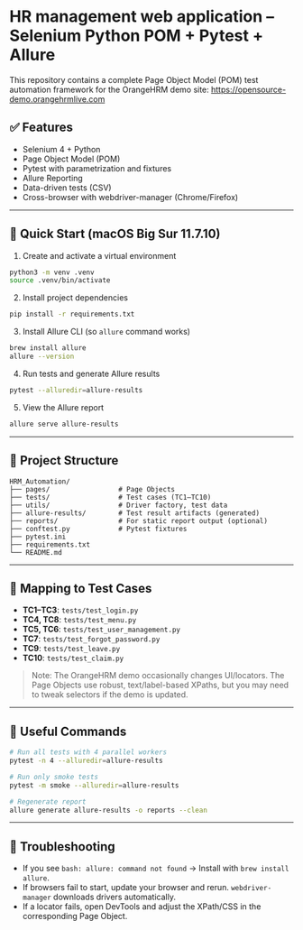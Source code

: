 # HR management web application – Selenium Python POM + Pytest + Allure

This repository contains a complete Page Object Model (POM) test automation framework for
the OrangeHRM demo site: https://opensource-demo.orangehrmlive.com

## ✅ Features
- Selenium 4 + Python
- Page Object Model (POM)
- Pytest with parametrization and fixtures
- Allure Reporting
- Data-driven tests (CSV)
- Cross-browser with webdriver-manager (Chrome/Firefox)

---

## 🚀 Quick Start (macOS Big Sur 11.7.10)
1) Create and activate a virtual environment
```bash
python3 -m venv .venv
source .venv/bin/activate
```

2) Install project dependencies
```bash
pip install -r requirements.txt
```

3) Install Allure CLI (so `allure` command works)
```bash
brew install allure
allure --version
```

4) Run tests and generate Allure results
```bash
pytest --alluredir=allure-results
```

5) View the Allure report
```bash
allure serve allure-results
```

---

## 🧭 Project Structure
```
HRM_Automation/
├── pages/                 # Page Objects
├── tests/                 # Test cases (TC1–TC10)
├── utils/                 # Driver factory, test data
├── allure-results/        # Test result artifacts (generated)
├── reports/               # For static report output (optional)
├── conftest.py            # Pytest fixtures
├── pytest.ini
├── requirements.txt
└── README.md
```

---

## 🧪 Mapping to Test Cases
- **TC1–TC3**: `tests/test_login.py`
- **TC4, TC8**: `tests/test_menu.py`
- **TC5, TC6**: `tests/test_user_management.py`
- **TC7**: `tests/test_forgot_password.py`
- **TC9**: `tests/test_leave.py`
- **TC10**: `tests/test_claim.py`

> Note: The OrangeHRM demo occasionally changes UI/locators. The Page Objects use robust, text/label-based XPaths,
but you may need to tweak selectors if the demo is updated.

---

## 🧰 Useful Commands
```bash
# Run all tests with 4 parallel workers
pytest -n 4 --alluredir=allure-results

# Run only smoke tests
pytest -m smoke --alluredir=allure-results

# Regenerate report
allure generate allure-results -o reports --clean
```

---

## 🔧 Troubleshooting
- If you see `bash: allure: command not found` → Install with `brew install allure`.
- If browsers fail to start, update your browser and rerun. `webdriver-manager` downloads drivers automatically.
- If a locator fails, open DevTools and adjust the XPath/CSS in the corresponding Page Object.
